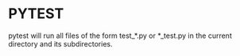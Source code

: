 # PYTEST
pytest will run all files of the form test_*.py or *_test.py in the current directory and its subdirectories.

